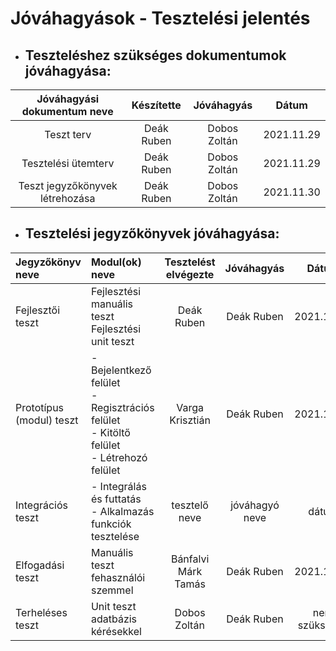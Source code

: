# Jóváhagyások - Tesztelési jelentés
- ## Teszteléshez szükséges dokumentumok jóváhagyása:

| Jóváhagyási dokumentum neve | Készítette | Jóváhagyás | Dátum
| :---: | :---: | :---: | :---:
| Teszt terv | Deák Ruben | Dobos Zoltán | 2021.11.29
| Tesztelési ütemterv | Deák Ruben | Dobos Zoltán | 2021.11.29
| Teszt jegyzőkönyvek létrehozása | Deák Ruben | Dobos Zoltán | 2021.11.30

- ## Tesztelési jegyzőkönyvek jóváhagyása: 

| Jegyzőkönyv neve | Modul(ok) neve | Tesztelést elvégezte | Jóváhagyás | Dátum
| :--- | :--- | :---: | :---: | :---:
| Fejlesztői teszt | Fejlesztési manuális teszt <br> Fejlesztési unit teszt | Deák Ruben | Deák Ruben | 2021.12.04
| Prototípus (modul) teszt | - Bejelentkező felület <br> - Regisztrációs felület <br> - Kitöltő felület <br> - Létrehozó felület | Varga Krisztián | Deák Ruben | 2021.12.06
| Integrációs teszt | - Integrálás és futtatás <br> - Alkalmazás funkciók tesztelése | tesztelő neve | jóváhagyó neve | dátum
| Elfogadási teszt | Manuális teszt fehasználói szemmel | Bánfalvi Márk Tamás | Deák Ruben | 2021.12.06
| Terheléses teszt | Unit teszt adatbázis kérésekkel | Dobos Zoltán | Deák Ruben | nem szükséges